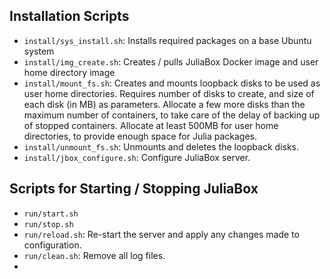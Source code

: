 ## Installation Scripts
- `install/sys_install.sh`: Installs required packages on a base Ubuntu system
- `install/img_create.sh`: Creates / pulls JuliaBox Docker image and user home directory image
- `install/mount_fs.sh`: Creates and mounts loopback disks to be used as user home directories. Requires number of disks to create, and size of each disk (in MB) as parameters. Allocate a few more disks than the maximum number of containers, to take care of the delay of backing up of stopped containers. Allocate at least 500MB for user home directories, to provide enough space for Julia packages.
- `install/unmount_fs.sh`: Unmounts and deletes the loopback disks.
- `install/jbox_configure.sh`: Configure JuliaBox server.

## Scripts for Starting / Stopping JuliaBox
- `run/start.sh`
- `run/stop.sh`
- `run/reload.sh`: Re-start the server and apply any changes made to configuration.
- `run/clean.sh`: Remove all log files.
- 
